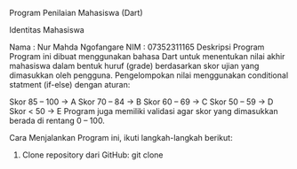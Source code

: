 Program Penilaian Mahasiswa (Dart)

Identitas Mahasiswa

Nama : Nur Mahda Ngofangare
NIM : 07352311165
Deskripsi Program Program ini dibuat menggunakan bahasa Dart untuk menentukan nilai akhir mahasiswa dalam bentuk huruf (grade) berdasarkan skor ujian yang dimasukkan oleh pengguna.
Pengelompokan nilai menggunakan conditional statment (if-else) dengan aturan:

Skor 85 – 100 → A
Skor 70 – 84 → B
Skor 60 – 69 → C
Skor 50 – 59 → D
Skor < 50 → E
Program juga memiliki validasi agar skor yang dimasukkan berada di rentang 0 – 100.

Cara Menjalankan Program ini, ikuti langkah-langkah berikut:
1. Clone repository dari GitHub: git clone

